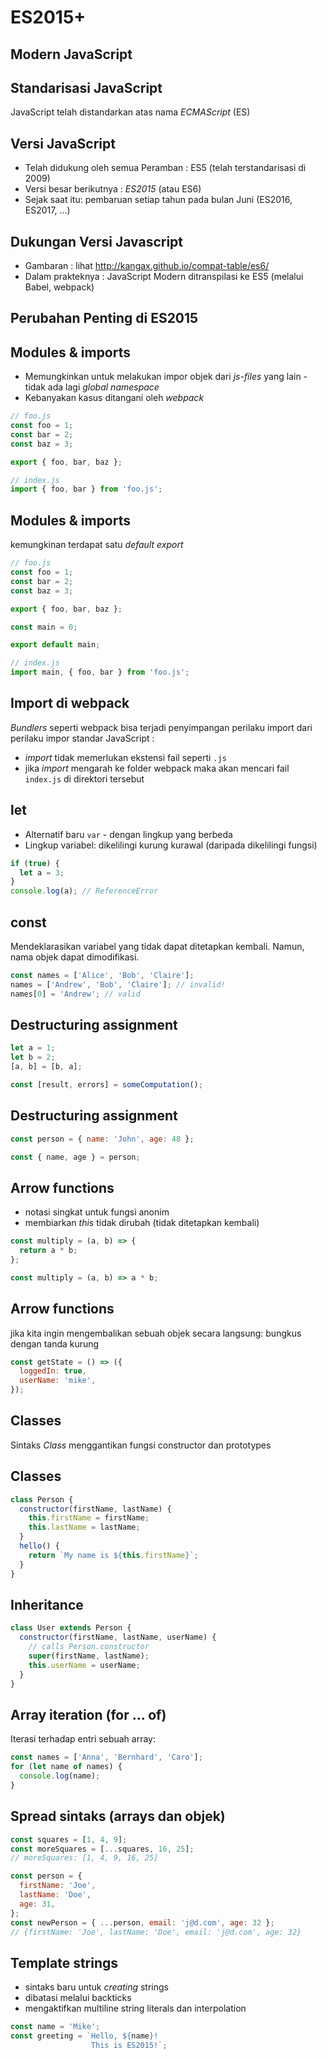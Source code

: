 # ES2015+

## Modern JavaScript

## Standarisasi JavaScript

JavaScript telah distandarkan atas nama _ECMAScript_ (ES)

## Versi JavaScript

- Telah didukung oleh semua Peramban : ES5 (telah terstandarisasi di 2009)
- Versi besar berikutnya : _ES2015_ (atau ES6)
- Sejak saat itu: pembaruan setiap tahun pada bulan Juni (ES2016, ES2017, ...)

## Dukungan Versi Javascript

- Gambaran : lihat http://kangax.github.io/compat-table/es6/
- Dalam prakteknya : JavaScript Modern ditranspilasi ke ES5 (melalui Babel, webpack)

## Perubahan Penting di ES2015

## Modules & imports

- Memungkinkan untuk melakukan impor objek dari _js-files_ yang lain - tidak ada lagi _global namespace_
- Kebanyakan kasus ditangani oleh _webpack_

```js
// foo.js
const foo = 1;
const bar = 2;
const baz = 3;

export { foo, bar, baz };
```

```js
// index.js
import { foo, bar } from 'foo.js';
```

## Modules & imports

kemungkinan terdapat satu _default export_

```js
// foo.js
const foo = 1;
const bar = 2;
const baz = 3;

export { foo, bar, baz };

const main = 0;

export default main;
```

```js
// index.js
import main, { foo, bar } from 'foo.js';
```

## Import di webpack

_Bundlers_ seperti webpack bisa terjadi penyimpangan perilaku import dari perilaku impor standar JavaScript :

- _import_ tidak memerlukan ekstensi fail seperti `.js`
- jika _import_ mengarah ke folder webpack maka akan mencari fail `index.js` di direktori tersebut

## let

- Alternatif baru `var` - dengan lingkup yang berbeda
- Lingkup variabel: dikelilingi kurung kurawal (daripada dikelilingi fungsi)

```js
if (true) {
  let a = 3;
}
console.log(a); // ReferenceError
```

## const

Mendeklarasikan variabel yang tidak dapat ditetapkan kembali.
Namun, nama objek dapat dimodifikasi.

```js
const names = ['Alice', 'Bob', 'Claire'];
names = ['Andrew', 'Bob', 'Claire']; // invalid!
names[0] = 'Andrew'; // valid
```

## Destructuring assignment

```js
let a = 1;
let b = 2;
[a, b] = [b, a];

const [result, errors] = someComputation();
```

## Destructuring assignment

```js
const person = { name: 'John', age: 48 };

const { name, age } = person;
```

## Arrow functions

- notasi singkat untuk fungsi anonim
- membiarkan _this_ tidak dirubah (tidak ditetapkan kembali)

```js
const multiply = (a, b) => {
  return a * b;
};

const multiply = (a, b) => a * b;
```

## Arrow functions

jika kita ingin mengembalikan sebuah objek secara langsung: bungkus dengan tanda kurung

```js
const getState = () => ({
  loggedIn: true,
  userName: 'mike',
});
```

## Classes

Sintaks _Class_ menggantikan fungsi constructor dan prototypes

## Classes

```js
class Person {
  constructor(firstName, lastName) {
    this.firstName = firstName;
    this.lastName = lastName;
  }
  hello() {
    return `My name is ${this.firstName}`;
  }
}
```

## Inheritance

```js
class User extends Person {
  constructor(firstName, lastName, userName) {
    // calls Person.constructor
    super(firstName, lastName);
    this.userName = userName;
  }
}
```

## Array iteration (for ... of)

Iterasi terhadap entri sebuah array:

```js
const names = ['Anna', 'Bernhard', 'Caro'];
for (let name of names) {
  console.log(name);
}
```

## Spread sintaks (arrays dan objek)

```js
const squares = [1, 4, 9];
const moreSquares = [...squares, 16, 25];
// moreSquares: [1, 4, 9, 16, 25]
```

```js
const person = {
  firstName: 'Joe',
  lastName: 'Doe',
  age: 31,
};
const newPerson = { ...person, email: 'j@d.com', age: 32 };
// {firstName: 'Joe', lastName: 'Doe', email: 'j@d.com', age: 32}
```

## Template strings

- sintaks baru untuk _creating_ strings
- dibatasi melalui backticks
- mengaktifkan multiline string literals dan interpolation

```js
const name = 'Mike';
const greeting = `Hello, ${name}!
                  This is ES2015!`;
```
